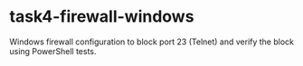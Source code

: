 # task4-firewall-windows
Windows firewall configuration to block port 23 (Telnet) and verify the block using PowerShell tests.
